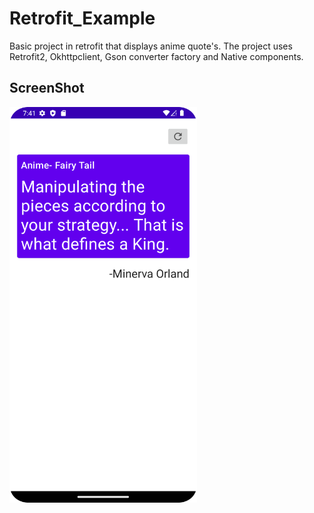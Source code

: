 # Retrofit_Example
Basic project in retrofit that displays anime quote's.
The project uses Retrofit2, Okhttpclient, Gson converter factory and Native components.
<p float = "left">
<H2 color="#66ffa6">ScreenShot</H2>
<Img src = "https://github.com/goputtanz/Retrofit_Example/blob/master/Screenshot_20220912_194128.png" width = "300"/>
</p>
